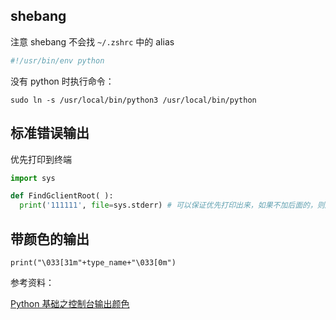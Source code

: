 ## shebang
注意 shebang 不会找 `~/.zshrc` 中的 alias
```python
#!/usr/bin/env python
```
没有 python 时执行命令：
```shell
sudo ln -s /usr/local/bin/python3 /usr/local/bin/python
```

## 标准错误输出

优先打印到终端

```python
import sys

def FindGclientRoot( ):
  print('111111', file=sys.stderr) # 可以保证优先打印出来，如果不加后面的，则所有线程完毕再打印。
```

## 带颜色的输出

```shell
print("\033[31m"+type_name+"\033[0m")
```

参考资料：

[Python 基础之控制台输出颜色](https://blog.csdn.net/qq_33567641/article/details/82769523)